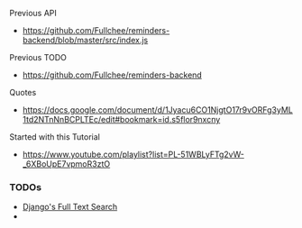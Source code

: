 
Previous API
* https://github.com/Fullchee/reminders-backend/blob/master/src/index.js

Previous TODO
* https://github.com/Fullchee/reminders-backend

Quotes
* https://docs.google.com/document/d/1Jyacu6CO1NjgtO17r9vORFg3yML1td2NTnNnBCPLTEc/edit#bookmark=id.s5flor9nxcny

Started with this Tutorial
* https://www.youtube.com/playlist?list=PL-51WBLyFTg2vW-_6XBoUpE7vpmoR3ztO

### TODOs
* [Django's Full Text Search](https://docs.djangoproject.com/en/3.2/ref/contrib/postgres/search/)
* 